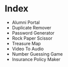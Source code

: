 # Index
- Alumni Portal
- Duplicate Remover
- Password Generator
- Rock Paper Scissor
- Treasure Map
- Video To Audio
- Number Guessing Game 
- Insurance Policy Maker